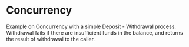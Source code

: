 # Concurrency

Example on Concurrency with a simple Deposit - Withdrawal process.
Withdrawal fails if there are insufficient funds in the balance, and returns the result of withdrawal to the caller.